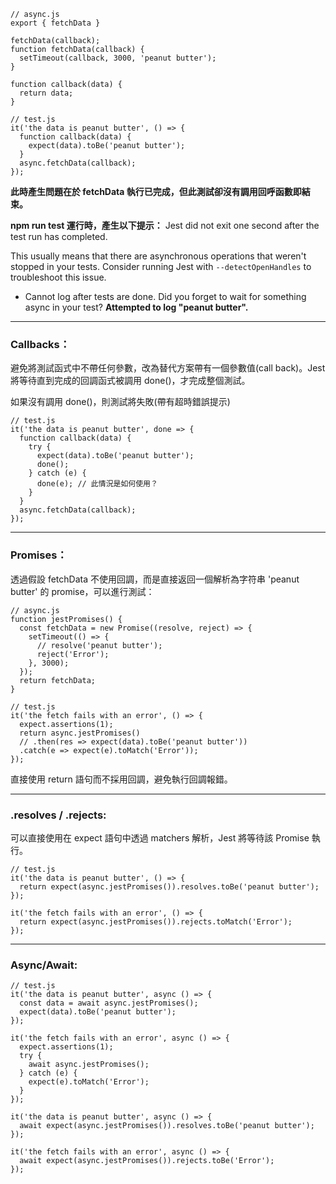 ```javascript=
// async.js
export { fetchData }

fetchData(callback);
function fetchData(callback) {
  setTimeout(callback, 3000, 'peanut butter');
}

function callback(data) {
  return data;
}
```
```javascript=
// test.js
it('the data is peanut butter', () => {
  function callback(data) {
    expect(data).toBe('peanut butter');
  }
  async.fetchData(callback);
});

```

**此時產生問題在於 fetchData 執行已完成，但此測試卻沒有調用回呼函數即結束。**

**npm run test 運行時，產生以下提示：**
Jest did not exit one second after the test run has completed.

This usually means that there are asynchronous operations that weren't stopped in your tests. Consider running Jest with `--detectOpenHandles` to troubleshoot this issue.

- Cannot log after tests are done. Did you forget to wait for something async in your test?
**Attempted to log "peanut butter".**

---

### Callbacks：

避免將測試函式中不帶任何參數，改為替代方案帶有一個參數值(call back)。Jest 將等待直到完成的回調函式被調用 done()，才完成整個測試。

如果沒有調用 done()，則測試將失敗(帶有超時錯誤提示)

```javascript=
// test.js
it('the data is peanut butter', done => {
  function callback(data) {
    try {
      expect(data).toBe('peanut butter');
      done();
    } catch (e) {
      done(e); // 此情況是如何使用？ 
    }
  }
  async.fetchData(callback);
});
```

---

### Promises：

透過假設 fetchData 不使用回調，而是直接返回一個解析為字符串 'peanut butter' 的 promise，可以進行測試：

```javascript=
// async.js
function jestPromises() {
  const fetchData = new Promise((resolve, reject) => {
    setTimeout(() => {
      // resolve('peanut butter');
      reject('Error');
    }, 3000);
  });
  return fetchData;
}
```
```javascript=
// test.js
it('the fetch fails with an error', () => {
  expect.assertions(1);
  return async.jestPromises()
  // .then(res => expect(data).toBe('peanut butter'))
  .catch(e => expect(e).toMatch('Error'));
});
```

直接使用 return 語句而不採用回調，避免執行回調報錯。

---

### .resolves / .rejects:

可以直接使用在 expect 語句中透過 matchers 解析，Jest 將等待該 Promise 執行。

```javascript=
// test.js
it('the data is peanut butter', () => {
  return expect(async.jestPromises()).resolves.toBe('peanut butter');
});

it('the fetch fails with an error', () => {
  return expect(async.jestPromises()).rejects.toMatch('Error');
});
```

---

### Async/Await:

```javascript=
// test.js
it('the data is peanut butter', async () => {
  const data = await async.jestPromises();
  expect(data).toBe('peanut butter');
});

it('the fetch fails with an error', async () => {
  expect.assertions(1);
  try {
    await async.jestPromises();
  } catch (e) {
    expect(e).toMatch('Error');
  }
});
```
```javascript=
it('the data is peanut butter', async () => {
  await expect(async.jestPromises()).resolves.toBe('peanut butter');
});

it('the fetch fails with an error', async () => {
  await expect(async.jestPromises()).rejects.toBe('Error');
});
```